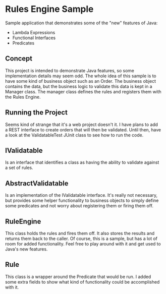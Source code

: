 # Rules Engine Sample
Sample application that demonstrates some of the "new" features of Java:

* Lambda Expressions
* Functional Interfaces
* Predicates

## Concept
This project is intended to demonstrate Java features, so some implementation details may seem odd. The whole idea of this sample is to have some kind of business object such as an Order. The business object contains the data, but the business logic to validate this data is kept in a Manager class. The manager class defines the rules and registers them with the Rules Engine.

## Running the Project   
Seems kind of strange that it's a web project doesn't it. I have plans to add a REST interface to create orders that will then be validated. Until then, have a look at the ValidatableTest JUnit class to see how to run the code.

## IValidatable
Is an interface that identifies a class as having the ability to validate against a set of rules. 

## AbstractValidatable
Is an implementation of the IValidatable interface. It's really not necessary, but provides some helper functionality to business objects to simply define some predicates and not worry about registering them or firing them off.

## RuleEngine
This class holds the rules and fires them off. It also stores the results and returns them back to the caller. Of course, this is a sample, but has a lot of room for added functionality. Feel free to play around with it and get used to Java's new features.

## Rule
This class is a wrapper around the Predicate that would be run. I added some extra fields to show what kind of functionality could be accomplished with it.

